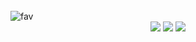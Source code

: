 <br>


<img src="https://i.hizliresim.com/fmtvnnc.png" alt="fav">

<div align="center">
    <a href="https://github.com/favilances" target="_blank"><img src="https://shields.io/badge/Favilances-111111.svg?&style=for-the-badge&logo=github"></a>
    <a href="https://www.npmjs.com/~favilances" target="_blank"><img src="https://shields.io/badge/Favilances-111111.svg?&style=for-the-badge&logo=npm"></a>
    <a href="https://favilances.com.tr/" target="_blank"><img src="https://shields.io/badge/My Website-111111.svg?&style=for-the-badge"></a>

</div>
